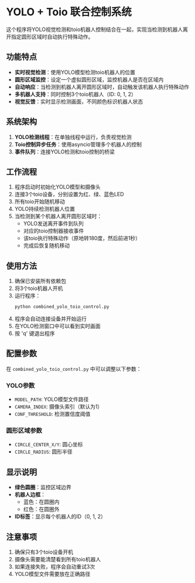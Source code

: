 # YOLO + Toio 联合控制系统

这个程序将YOLO视觉检测和toio机器人控制结合在一起，实现当检测到机器人离开指定圆形区域时自动执行特殊动作。

## 功能特点

- **实时视觉检测**：使用YOLO模型检测toio机器人的位置
- **圆形区域监控**：设定一个虚拟圆形区域，监控机器人是否在区域内
- **自动响应**：当检测到机器人离开圆形区域时，自动触发该机器人执行特殊动作
- **多机器人支持**：同时控制3个toio机器人（ID: 0, 1, 2）
- **视觉反馈**：实时显示检测画面，不同颜色标识机器人状态

## 系统架构

1. **YOLO检测线程**：在单独线程中运行，负责视觉检测
2. **Toio控制异步任务**：使用asyncio管理多个机器人的控制
3. **事件队列**：连接YOLO检测和toio控制的桥梁

## 工作流程

1. 程序启动时初始化YOLO模型和摄像头
2. 连接3个toio设备，分别设置为红、绿、蓝色LED
3. 所有toio开始随机移动
4. YOLO持续检测机器人位置
5. 当检测到某个机器人离开圆形区域时：
   - YOLO发送离开事件到队列
   - 对应的toio控制器接收事件
   - 该toio执行特殊动作（原地转180度，然后前进1秒）
   - 完成后恢复随机移动

## 使用方法

1. 确保已安装所有依赖包
2. 将3个toio机器人开机
3. 运行程序：
   ```bash
   python combined_yolo_toio_control.py
   ```
4. 程序会自动连接设备并开始运行
5. 在YOLO检测窗口中可以看到实时画面
6. 按 'q' 键退出程序

## 配置参数

在 `combined_yolo_toio_control.py` 中可以调整以下参数：

### YOLO参数
- `MODEL_PATH`: YOLO模型文件路径
- `CAMERA_INDEX`: 摄像头索引（默认为1）
- `CONF_THRESHOLD`: 检测置信度阈值

### 圆形区域参数
- `CIRCLE_CENTER_X/Y`: 圆心坐标
- `CIRCLE_RADIUS`: 圆形半径

## 显示说明

- **绿色圆圈**：监控区域边界
- **机器人边框**：
  - 蓝色：在圆圈内
  - 红色：在圆圈外
- **ID标签**：显示每个机器人的ID（0, 1, 2）

## 注意事项

1. 确保只有3个toio设备开机
2. 摄像头需要能清楚看到所有toio机器人
3. 如果连接失败，程序会自动重试3次
4. YOLO模型文件需要放在正确路径 